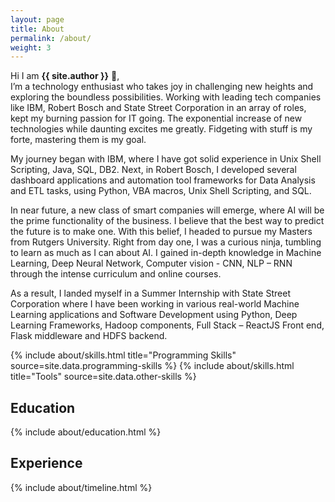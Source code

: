```yaml
---
layout: page
title: About
permalink: /about/
weight: 3
---
```


<!-- # **About Me** -->

Hi I am **{{ site.author }}** :wave:,<br>
I’m a technology enthusiast who takes joy in challenging new heights and exploring the boundless possibilities. Working with leading tech companies like IBM, Robert Bosch and State Street Corporation in an array of roles, kept my burning passion for IT going. The exponential increase of new technologies while daunting excites me greatly. Fidgeting with stuff is my forte, mastering them is my goal.

My journey began with IBM, where I have got solid experience in Unix Shell Scripting, Java, SQL, DB2. Next, in Robert Bosch, I developed several dashboard applications and automation tool frameworks for Data Analysis and ETL tasks, using Python, VBA macros, Unix Shell Scripting, and SQL. 

In near future, a new class of smart companies will emerge, where AI will be the prime functionality of the business. I believe that the best way to predict the future is to make one. With this belief, I headed to pursue my Masters from Rutgers University. Right from day one, I was a curious ninja, tumbling to learn as much as I can about AI. I gained in-depth knowledge in Machine Learning, Deep Neural Network, Computer vision - CNN, NLP – RNN through the intense curriculum and online courses. 

As a result, I landed myself in a Summer Internship with State Street Corporation where I have been working in various real-world Machine Learning applications and Software Development using Python, Deep Learning Frameworks, Hadoop components, Full Stack – ReactJS Front end, Flask middleware and HDFS backend. 

<div class="row">
{% include about/skills.html title="Programming Skills" source=site.data.programming-skills %}
{% include about/skills.html title="Tools" source=site.data.other-skills %}
</div>


## Education
<div class="row">
{% include about/education.html %}
</div>

## Experience
<div class="row">
{% include about/timeline.html %}
</div>
